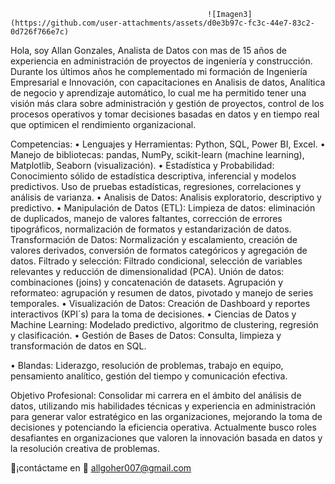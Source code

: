                                                 ![Imagen3](https://github.com/user-attachments/assets/d0e3b97c-fc3c-44e7-83c2-0d726f766e7c)

Hola, soy Allan Gonzales, Analista de Datos con mas de 15 años de experiencia en administración de proyectos de ingeniería y construcción. Durante los últimos años he complementado mi formación de Ingeniería Empresarial e Innovación, con capacitaciones en Analisis de datos, Analítica de negocio y aprendizaje automático, lo cual me ha permitido tener una visión más clara sobre administración y gestión de proyectos, control de los procesos operativos y tomar decisiones basadas en datos y en tiempo real que optimicen el rendimiento organizacional.

Competencias:
•	Lenguajes y Herramientas: Python, SQL, Power BI, Excel.
•	Manejo de bibliotecas: pandas, NumPy, scikit-learn (machine learning), Matplotlib, Seaborn (visualización).
•	Estadística y Probabilidad: Conocimiento sólido de estadística descriptiva, inferencial y modelos predictivos.
Uso de pruebas estadísticas, regresiones, correlaciones y análisis de varianza.
•	Analisis de Datos: Analisis exploratorio, descriptivo y predictivo.
•	Manipulación de Datos (ETL): 
Limpieza de datos: eliminación de duplicados, manejo de valores faltantes, corrección de errores tipográficos, normalización de formatos y estandarización de datos.
Transformación de Datos: Normalización y escalamiento, creación de valores derivados, conversión de formatos categóricos y agregación de datos.
Filtrado y selección: Filtrado condicional, selección de variables relevantes y reducción de dimensionalidad (PCA).
Unión de datos: combinaciones (joins) y concatenación de datasets.
Agrupación y reformateo: agrupación y resumen de datos, pivotado y manejo de series temporales.
•	Visualización de Datos: Creación de Dashboard y reportes interactivos (KPI´s) para la toma de decisiones.
•	Ciencias de Datos y Machine Learning: Modelado predictivo, algoritmo de clustering, regresión y clasificación.
•	Gestión de Bases de Datos: Consulta, limpieza y transformación de datos en SQL.

•	Blandas: Liderazgo, resolución de problemas, trabajo en equipo, pensamiento analítico, gestión del tiempo y comunicación efectiva.

Objetivo Profesional: Consolidar mi carrera en el ámbito del análisis de datos, utilizando mis habilidades técnicas y experiencia en administración para generar valor estratégico en las organizaciones, mejorando la toma de decisiones y potenciando la eficiencia operativa. Actualmente busco roles desafiantes en organizaciones que valoren la innovación basada en datos y la resolución creativa de problemas.

📌¡contáctame en 📩 allgoher007@gmail.com 
